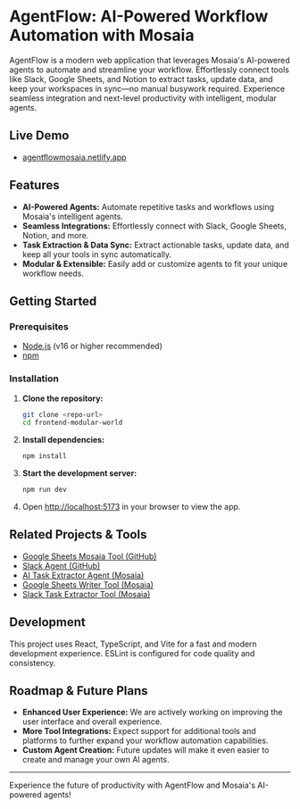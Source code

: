 # AgentFlow: AI-Powered Workflow Automation with Mosaia

AgentFlow is a modern web application that leverages Mosaia's AI-powered agents to automate and streamline your workflow. Effortlessly connect tools like Slack, Google Sheets, and Notion to extract tasks, update data, and keep your workspaces in sync—no manual busywork required. Experience seamless integration and next-level productivity with intelligent, modular agents.

## Live Demo

- [agentflowmosaia.netlify.app](https://agentflowmosaia.netlify.app/)

## Features

- **AI-Powered Agents:** Automate repetitive tasks and workflows using Mosaia's intelligent agents.
- **Seamless Integrations:** Effortlessly connect with Slack, Google Sheets, Notion, and more.
- **Task Extraction & Data Sync:** Extract actionable tasks, update data, and keep all your tools in sync automatically.
- **Modular & Extensible:** Easily add or customize agents to fit your unique workflow needs.

## Getting Started

### Prerequisites
- [Node.js](https://nodejs.org/) (v16 or higher recommended)
- [npm](https://www.npmjs.com/)

### Installation

1. **Clone the repository:**
   ```bash
   git clone <repo-url>
   cd frontend-modular-world
   ```
2. **Install dependencies:**
   ```bash
   npm install
   ```
3. **Start the development server:**
   ```bash
   npm run dev
   ```
4. Open [http://localhost:5173](http://localhost:5173) in your browser to view the app.

## Related Projects & Tools

- [Google Sheets Mosaia Tool (GitHub)](https://github.com/Blessan-Alex/googlesheet-mosaia-tool)
- [Slack Agent (GitHub)](https://github.com/rhapsodicpug/slack1)
- [AI Task Extractor Agent (Mosaia)](https://www.mosaia.ai/user/bless/agent/AI-TaskExtractor)
- [Google Sheets Writer Tool (Mosaia)](https://www.mosaia.ai/user/bless/tool/google-sheets-writer)
- [Slack Task Extractor Tool (Mosaia)](https://www.mosaia.ai/user/rhapsodicpug/tool/slack-task-extractor)

## Development

This project uses React, TypeScript, and Vite for a fast and modern development experience. ESLint is configured for code quality and consistency.


## Roadmap & Future Plans

- **Enhanced User Experience:** We are actively working on improving the user interface and overall experience.
- **More Tool Integrations:** Expect support for additional tools and platforms to further expand your workflow automation capabilities.
- **Custom Agent Creation:** Future updates will make it even easier to create and manage your own AI agents.

---

Experience the future of productivity with AgentFlow and Mosaia's AI-powered agents!
